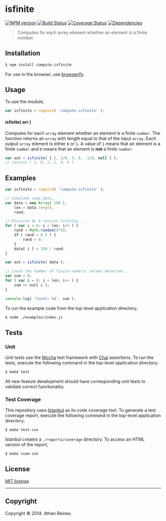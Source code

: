 isfinite
===
[![NPM version][npm-image]][npm-url] [![Build Status][travis-image]][travis-url] [![Coverage Status][coveralls-image]][coveralls-url] [![Dependencies][dependencies-image]][dependencies-url]

> Computes for each array element whether an element is a finite number.


## Installation

``` bash
$ npm install compute-isfinite
```

For use in the browser, use [browserify](https://github.com/substack/node-browserify).


## Usage

To use the module,

``` javascript
var isfinite = require( 'compute-isfinite' );
```

#### isfinite( arr )

Computes for each `array` element whether an element is a finite `number`. The function returns an `array` with length equal to that of the input `array`. Each output `array` element is either `0` or `1`. A value of `1` means that an element is a finite `number` and `0` means that an element is __not__ a finite `number`.

``` javascript
var out = isfinite( [ 5, 1/0, 3, 9, -1/0, null ] );
// returns [ 1, 0, 1, 1, 0, 0 ]
```


## Examples

``` javascript
var isfinite = require( 'compute-isfinite' );

// Simulate some data...
var data = new Array( 100 ),
	len = data.length,
	rand;

// Division by 0 returns infinity...
for ( var i = 0; i < len; i++ ) {
	rand = Math.random()*10;
	if ( rand < 0.5 ) {
		rand = 0;
	}
	data[ i ] = 100 / rand;
}

var out = isfinite( data );

// Count the number of finite numeric values detected...
var sum = 0;
for ( var i = 0; i < len; i++ ) {
	sum += out[ i ];
}

console.log( 'Count: %d', sum );
```

To run the example code from the top-level application directory,

``` bash
$ node ./examples/index.js
```


## Tests

### Unit

Unit tests use the [Mocha](http://mochajs.org/) test framework with [Chai](http://chaijs.com) assertions. To run the tests, execute the following command in the top-level application directory:

``` bash
$ make test
```

All new feature development should have corresponding unit tests to validate correct functionality.


### Test Coverage

This repository uses [Istanbul](https://github.com/gotwarlost/istanbul) as its code coverage tool. To generate a test coverage report, execute the following command in the top-level application directory:

``` bash
$ make test-cov
```

Istanbul creates a `./reports/coverage` directory. To access an HTML version of the report,

``` bash
$ make view-cov
```


## License

[MIT license](http://opensource.org/licenses/MIT). 


---
## Copyright

Copyright &copy; 2014. Athan Reines.


[npm-image]: http://img.shields.io/npm/v/compute-isfinite.svg
[npm-url]: https://npmjs.org/package/compute-isfinite

[travis-image]: http://img.shields.io/travis/compute-io/isfinite/master.svg
[travis-url]: https://travis-ci.org/compute-io/isfinite

[coveralls-image]: https://img.shields.io/coveralls/compute-io/isfinite/master.svg
[coveralls-url]: https://coveralls.io/r/compute-io/isfinite?branch=master

[dependencies-image]: http://img.shields.io/david/compute-io/isfinite.svg
[dependencies-url]: https://david-dm.org/compute-io/isfinite

[dev-dependencies-image]: http://img.shields.io/david/dev/compute-io/isfinite.svg
[dev-dependencies-url]: https://david-dm.org/dev/compute-io/isfinite

[github-issues-image]: http://img.shields.io/github/issues/compute-io/isfinite.svg
[github-issues-url]: https://github.com/compute-io/isfinite/issues
